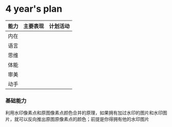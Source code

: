 # **4 year's plan**


|   能力     | 主要表现 | 计划活动 |
| ------- | ------- |------- |
|   内在      |         |         |
|   语言      |         |         |
|   思维      |         |         |
|   体能      |         |         |
|   审美      |         |         |
|   动手      |         |         |

### 基础能力

利用水印像素点和原图像素点颜色合并的原理，如果拥有加过水印的图片和水印图片，就可以反向推出原图原像素点的颜色；前提是你得拥有他的水印图片
